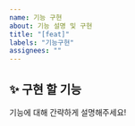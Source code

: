 ```yaml
---
name: 기능 구현
about: 기능 설명 및 구현
title: "[feat]"
labels: "기능구현"
assignees: ""
---
```


## ✨ 구현 할 기능

기능에 대해 간략하게 설명해주세요!

<br>
